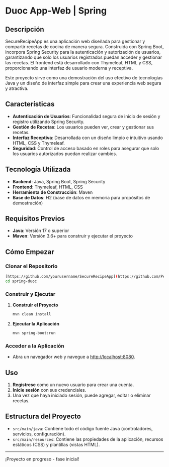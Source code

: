 #  Duoc App-Web | Spring

## Descripción
SecureRecipeApp es una aplicación web diseñada para gestionar y compartir recetas de cocina de manera segura. Construida con Spring Boot, incorpora Spring Security para la autenticación y autorización de usuarios, garantizando que solo los usuarios registrados puedan acceder y gestionar las recetas. El frontend está desarrollado con Thymeleaf, HTML y CSS, proporcionando una interfaz de usuario moderna y receptiva.

Este proyecto sirve como una demostración del uso efectivo de tecnologías Java y un diseño de interfaz simple para crear una experiencia web segura y atractiva.

## Características
- **Autenticación de Usuarios**: Funcionalidad segura de inicio de sesión y registro utilizando Spring Security.
- **Gestión de Recetas**: Los usuarios pueden ver, crear y gestionar sus recetas.
- **Interfaz Receptiva**: Desarrollada con un diseño limpio e intuitivo usando HTML, CSS y Thymeleaf.
- **Seguridad**: Control de acceso basado en roles para asegurar que solo los usuarios autorizados puedan realizar cambios.

## Tecnología Utilizada
- **Backend**: Java, Spring Boot, Spring Security
- **Frontend**: Thymeleaf, HTML, CSS
- **Herramienta de Construcción**: Maven
- **Base de Datos**: H2 (base de datos en memoria para propósitos de demostración)

## Requisitos Previos
- **Java**: Versión 17 o superior
- **Maven**: Versión 3.6+ para construir y ejecutar el proyecto

## Cómo Empezar
### Clonar el Repositorio
```bash
[https://github.com/yourusername/SecureRecipeApp](https://github.com/PedroRiveraDuoc/spring-duoc).git
cd spring-duoc
```

### Construir y Ejecutar
1. **Construir el Proyecto**
   ```bash
   mvn clean install
   ```

2. **Ejecutar la Aplicación**
   ```bash
   mvn spring-boot:run
   ```

### Acceder a la Aplicación
- Abra un navegador web y navegue a [http://localhost:8080](http://localhost:8080).

## Uso
1. **Regístrese** como un nuevo usuario para crear una cuenta.
2. **Inicie sesión** con sus credenciales.
3. Una vez que haya iniciado sesión, puede agregar, editar o eliminar recetas.

## Estructura del Proyecto
- `src/main/java`: Contiene todo el código fuente Java (controladores, servicios, configuración).
- `src/main/resources`: Contiene las propiedades de la aplicación, recursos estáticos (CSS) y plantillas (vistas HTML).

---

¡Proyecto en progreso - fase inicial!

